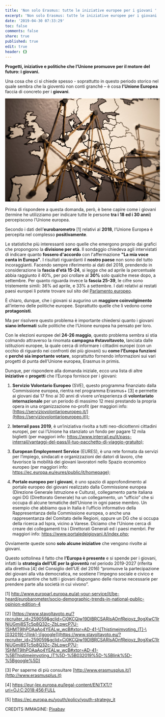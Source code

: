 ```yaml
---
title: 'Non solo Erasmus: tutte le iniziative europee per i giovani '
excerpt: 'Non solo Erasmus: tutte le iniziative europee per i giovani '
date: '2019-04-30 07:33:29'
toc: false
comments: false
share: true
published: true
edit: true
header: {}
---
```

**Progetti, iniziative e politiche che l’Unione promuove per il motore del futuro: i giovani.**

Una cosa che ci si chiede spesso - soprattutto in questo periodo storico nel quale sembra che la gioventù non conti granché – è cosa **l’Unione Europea** faccia di concreto per i **giovani**.

![](/assets/images/foto-theandrasbarta.jpg)

Prima di rispondere a questa domanda, però, è bene capire come i giovani (termine he utilizziamo per indicare tutte le persone **tra i 18 ed i 30 anni**) percepiscono l’Unione europea.

Secondo i dati dell’**eurobarometro** \[1] relativi al **2018**, l’Unione Europea è percepita nel complesso **positivamente**. 

Le statistiche più interessanti sono quelle che emergono proprio dai grafici che propongono la **divisione per età**. Il sondaggio chiedeva agli intervistati di indicare quanto **fossero d'accordo** con l'affermazione **"La mia voce conta in Europa"**. I risultati riguardanti il **nostro paese** non sono del tutto incoraggianti. Facendo sempre riferimento ai dati del 2018, prendendo in considerazione la **fascia d'età 15-24**, si legge che ad aprile la percentuale abbia raggiunto il 40%, per poi crollare al **30%** solo qualche mese dopo, a settembre. Per quanto riguarda invece la **fascia 25-39**, le cifre sono tristemente simili: 36% ad aprile, e 33% a settembre.  I dati relativi ai restati paesi europei li potete trovare sul sito del [Parlamento europeo](http://www.europarl.europa.eu/at-your-service/it/be-heard/eurobarometer/socio-demographic-trends-in-national-public-opinion-edition-4).

È chiaro, dunque, che i giovani si augurino un **maggiore coinvolgimento** all’interno delle politiche europee. Soprattutto quelle che li vedono come **protagonisti**.

Ma per risolvere questo problema è importante chiedersi quanto i giovani **siano informati** sulle politiche che l’Unione europea ha pensato per loro.

Con le elezioni europee del **24-26 maggio**, questo problema sembra si stia colmando attraverso la rinomata **campagna #stavoltavoto**, lanciata dalle istituzioni europee, la quale cerca di informare i cittadini europei (con un occhio di riguardo nei confronti dei più giovani) su **come l’Europa funzioni** e **perché sia importante votare**, soprattutto fornendo informazioni sui vari progetti di punta dell’Unione europea, Erasmus in primis.

Dunque, per rispondere alla domanda iniziale, ecco una lista di altre **iniziative** e **progetti** che l’Europa fornisce per i giovani:

1.	**Servizio Volontario Europeo** (SVE), questo programma finanziato dalla Commissione europea, rientra nel programma Erasmus+ \[3] e permette ai giovani dai 17 fino ai 30 anni di vivere un’esperienza di **volontariato internazionale** per un periodo di massimo 12 mesi prestando la propria opera in una organizzazione no-profit (per maggiori info: [https://serviziovolontarioeuropeo.it/](https://serviziovolontarioeuropeo.it));

2.	**Interrail pass 2019**, è un’iniziativa rivolta a tutti neo-diciottenni cittadini europei, per cui l’Unione ha stanziato un fondo per pagare 12 mila biglietti (per maggiori info: <https://www.interrail.eu/it/pass-interrail/vantaggi-del-pass/il-tuo-pacchetto-di-viaggio-gratuito>);

3.	**European Employement Service** (EURES), è una rete formata da servizi per l’impiego, sindacati e organizzazioni dei datori di lavoro, che favorisce la mobilità dei giovani lavoratori nello Spazio economico europeo (per maggiori info: <https://ec.europa.eu/eures/public/it/homepage>);

4.	**Portale europeo per i giovani**, è uno spazio di approfondimento al portale europeo dei giovani realizzato dalla Commissione europea (Direzione  Generale Istruzione e  Cultura), collegamento parte italiana ogni DG (Direttorato Generale) ha un collegamento, un “ufficio” che si occupa di alcune tematiche dell’Unione in ogni paese membro. Un esempio che abbiamo qua in Italia è l’ufficio informativo della Rappresentanza della Commissione europea, o anche una rappresentanza del Comitato delle Regioni, oppure un DG che si occupa della ricerca ad Ispra, vicino a Varese. Diciamo che l’Unione cerca di creare dei collegamenti tra i Direttorati Generali ed i paesi membri. Per maggiori info: <https://www.portaledeigiovani.it/index.php>;

Ovviamente queste sono **solo alcune iniziative** che vengono rivolte ai giovani. 

Questo sottolinea il fatto che **l’Europa è presente** e si spende per i giovani, infatti la **strategia dell’UE per la gioventù** nel periodo 2019-2027 (riferita alla direttiva \[4] del Consiglio dell’UE del 2016) “promuove la partecipazione dei giovani alla vita democratica, ne sostiene l'impegno sociale e civico e punta a garantire che tutti i giovani dispongano delle risorse necessarie per prendere parte alla società in cui vivono”. 

\[1] <http://www.europarl.europa.eu/at-your-service/it/be-heard/eurobarometer/socio-demographic-trends-in-national-public-opinion-edition-4>

\[2] [https://www.stavoltavoto.eu/?recruiter_id=259059&gclid=Cj0KCQjw19DlBRCSARIsAOnfReioyz_9ogXwC1lrNjUGmj8STc5p8Q32c-ZbLpwcP7U-1SHMT9lhPOAaAo4YEALw_wcB#xtor=AD-41-\[Thistimeimvoting_IT]-\[032019]-\[link]-\[google]](https://www.stavoltavoto.eu/?recruiter_id=259059&gclid=Cj0KCQjw19DlBRCSARIsAOnfReioyz_9ogXwC1lrNjUGmj8STc5p8Q32c-ZbLpwcP7U-1SHMT9lhPOAaAo4YEALw_wcB#xtor=AD-41-%5BThistimeimvoting_IT%5D-%5B032019%5D-%5Blink%5D-%5Bgoogle%5D) 

\[3] Per saperne di più consultare [http://www.erasmusplus.it/](http://www.erasmusplus.it) 

\[4] <https://eur-lex.europa.eu/legal-content/EN/TXT/?uri=OJ:C:2018:456:FULL>

\[5] <https://ec.europa.eu/youth/policy/youth-strategy_it>

CREDITS IMMAGINE: [Pixabay](https://pixabay.com/it/photos/mondo-europa-mappa-connessioni-1264062/)
